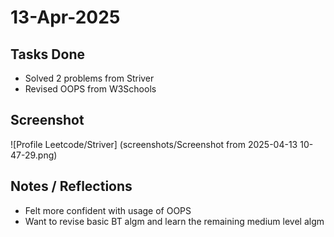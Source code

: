 # 13-Apr-2025

## Tasks Done
- Solved 2 problems from Striver
- Revised OOPS from W3Schools

## Screenshot
![Profile Leetcode/Striver] (screenshots/Screenshot from 2025-04-13 10-47-29.png)

## Notes / Reflections
- Felt more confident with usage of OOPS
- Want to revise basic BT algm and learn the remaining medium level algm

